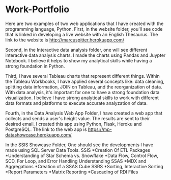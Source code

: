 # Work-Portfolio
Here are two examples of two web applications that I have created with the programming language, Python. First, in the website folder, you'll see code that is linked in developing a live website with an English Thesaurus. The link to the website is http://marcuspitter.herokuapp.com/


Second, in the Interactive data analysis folder, one will see different interactive data analysis charts. I made the charts using Pandas and Juypter Notebook. I believe it helps to show my analytical skills while having a strong foundation in Python.


Third, I have several Tableau charts that represent different things. Within the Tableau Workbooks, I have applied several concepts like: data cleaning, splitting data information, JOIN on Tableau, and the reorganization of data. With data analysis, it's important for one to have a strong foundation data visualization. I believe I have strong analytical skills to work with different data formats and platforms to execute accurate analyzation of data.

Fourth, in the Data Analysis Web App Folder, I have created a web app that collects and sends a user's height value. The results are sent to their desired email. I created this app using Python, Flask, Heroku and PostgreSQL. The link to the web app is https://mp-datashowcase.herokuapp.com/

In the SSIS Showcase Folder, One should see the developments I have made using SQL Server Data Tools.
  SSIS 
      *Creation Of ETL Packages
      *Understanding of Star Schema vs. Snowflake
      *Data Flow, Control Flow, SCD, For Loop, and Error Handling Understanding
  SSAS
      *MDX and Aggregations
      *Creation of a SSAS Cube
  SSRS
      *Sorting, Interactive Sorting
      *Report Parameters
      *Matrix Reporting
      *Cascading of RDl Files
